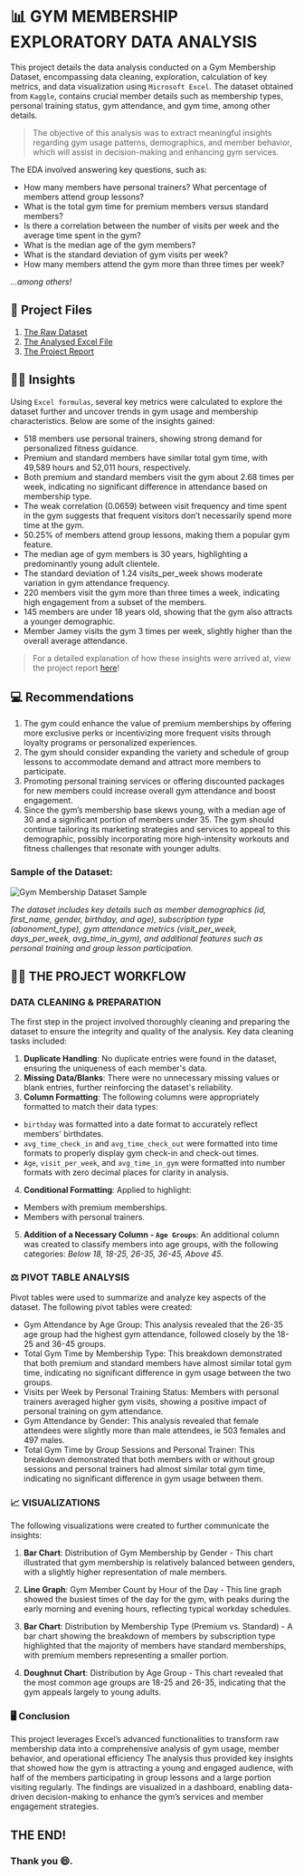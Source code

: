# 📊 GYM MEMBERSHIP EXPLORATORY DATA ANALYSIS

This project details the data analysis conducted on a Gym Membership Dataset, encompassing data cleaning, exploration, calculation of key metrics, and data visualization using `Microsoft Excel`. The dataset obtained from `Kaggle`, contains crucial member details such as membership types, personal training status, gym attendance, and gym time, among other details.
> The objective of this analysis was to extract meaningful insights regarding gym usage patterns, demographics, and member behavior, which will assist in decision-making and enhancing gym services.

The EDA involved answering key questions, such as:
- How many members have personal trainers? What percentage of members attend group lessons?
- What is the total gym time for premium members versus standard members?
- Is there a correlation between the number of visits per week and the average time spent in the gym?
- What is the median age of the gym members?
- What is the standard deviation of gym visits per week?
- How many members attend the gym more than three times per week?
  
*...among others!*

## 📂 Project Files
1. [The Raw Dataset](https://github.com/patriciavalentine/GYM-MEMBERSHIP-ANALYSIS/blob/main/Raw%20Gym%20Membership%20Dataset.xlsx)
2. [The Analysed Excel File](https://github.com/patriciavalentine/GYM-MEMBERSHIP-ANALYSIS/blob/main/Gym%20Membership%20Analysis.xlsx)
3. [The Project Report](https://github.com/patriciavalentine/GYM-MEMBERSHIP-ANALYSIS/blob/main/REPORT%20ON%20GYM%20MEMBERSHIP%20DATA%20ANALYSIS%20PROJECT.pdf)


## 🧑‍💻 Insights
Using `Excel formulas`, several key metrics were calculated to explore the dataset further and uncover trends in gym usage and membership characteristics.
Below are some of the insights gained:
- 518 members use personal trainers, showing strong demand for personalized fitness guidance.
- Premium and standard members have similar total gym time, with 49,589 hours and 52,011 hours, respectively.
- Both premium and standard members visit the gym about 2.68 times per week, indicating no significant difference in attendance based on membership type.
- The weak correlation (0.0659) between visit frequency and time spent in the gym suggests that frequent visitors don’t necessarily spend more time at the gym.
- 50.25% of members attend group lessons, making them a popular gym feature.
- The median age of gym members is 30 years, highlighting a predominantly young adult clientele.
- The standard deviation of 1.24 visits_per_week shows moderate variation in gym attendance frequency.
- 220 members visit the gym more than three times a week, indicating high engagement from a subset of the members.
- 145 members are under 18 years old, showing that the gym also attracts a younger demographic.
- Member Jamey visits the gym 3 times per week, slightly higher than the overall average attendance.
> For a detailed explanation of how these insights were arrived at, view the project report [here](https://github.com/patriciavalentine/GYM-MEMBERSHIP-ANALYSIS/blob/main/REPORT%20ON%20GYM%20MEMBERSHIP%20DATA%20ANALYSIS%20PROJECT.pdf)!


## 💻 Recommendations
1. The gym could enhance the value of premium memberships by offering more exclusive perks or incentivizing more frequent visits through loyalty programs or personalized experiences.
2. The gym should consider expanding the variety and schedule of group lessons to accommodate demand and attract more members to participate.
3. Promoting personal training services or offering discounted packages for new members could increase overall gym attendance and boost engagement.
4. Since the gym’s membership base skews young, with a median age of 30 and a significant portion of members under 35. The gym should continue tailoring its marketing strategies and services to appeal to this demographic, possibly incorporating more high-intensity workouts and fitness challenges that resonate with younger adults.


### Sample of the Dataset:
![Gym Membership Dataset Sample](https://github.com/user-attachments/assets/1807951f-2df5-4d51-b03d-0a914791ebdb)

*The dataset includes key details such as member demographics (id, first_name, gender, birthday, and age), subscription type (abonoment_type), gym attendance metrics (visit_per_week, days_per_week, avg_time_in_gym), and additional features such as personal training and group lesson participation.*

## 🧑‍💻 THE PROJECT WORKFLOW
### DATA CLEANING & PREPARATION
The first step in the project involved thoroughly cleaning and preparing the dataset to ensure the integrity and quality of the analysis.
Key data cleaning tasks included:
1. **Duplicate Handling**: No duplicate entries were found in the dataset, ensuring the uniqueness of each member's data.
2. **Missing Data/Blanks**: There were no unnecessary missing values or blank entries, further reinforcing the dataset's reliability.
3. **Column Formatting**: The following columns were appropriately formatted to match their data types:
- `birthday` was formatted into a date format to accurately reflect members' birthdates.
- `avg_time_check_in` and `avg_time_check_out` were formatted into time formats to properly display gym check-in and check-out times.
- `Age`, `visit_per_week`, and `avg_time_in_gym` were formatted into number formats with zero decimal places for clarity in analysis.
4. **Conditional Formatting**: Applied to highlight:
- Members with premium memberships.
- Members with personal trainers.
5. **Addition of a Necessary Column - `Age Groups`**: An additional column was created to classify members into age groups, with the following categories: *Below 18, 18-25, 26-35, 36-45, Above 45*.

### ⚖️ PIVOT TABLE ANALYSIS
Pivot tables were used to summarize and analyze key aspects of the dataset. The following pivot tables were created:
- Gym Attendance by Age Group: This analysis revealed that the 26-35 age group had the highest gym attendance, followed closely by the 18-25 and 36-45 groups.
- Total Gym Time by Membership Type: This breakdown demonstrated that both premium and standard members have almost similar total gym time, indicating no significant difference in gym usage between the two groups.
- Visits per Week by Personal Training Status: Members with personal trainers averaged higher gym visits, showing a positive impact of personal training on gym attendance.
- Gym Attendance by Gender: This analysis revealed that female attendees were slightly more than male attendees, ie 503 females and 497 males.
- Total Gym Time by Group Sessions and Personal Trainer: This breakdown demonstrated that both members with or without group sessions and personal trainers had almost similar total gym time, indicating no significant difference in gym usage between them.


### 📈 VISUALIZATIONS
The following visualizations were created to further communicate the insights:
1. **Bar Chart**: Distribution of Gym Membership by Gender - This chart illustrated that gym membership is relatively balanced between genders, with a slightly higher representation of male members.

2. **Line Graph**: Gym Member Count by Hour of the Day - This line graph showed the busiest times of the day for the gym, with peaks during the early morning and evening hours, reflecting typical workday schedules.

3. **Bar Chart**: Distribution by Membership Type (Premium vs. Standard) - A bar chart showing the breakdown of members by subscription type highlighted that the majority of members have standard memberships, with premium members representing a smaller portion.

4. **Doughnut Chart**: Distribution by Age Group - This chart revealed that the most common age groups are 18-25 and 26-35, indicating that the gym appeals largely to young adults.

### 🖥️ Conclusion
This project leverages Excel’s advanced functionalities to transform raw membership data into a comprehensive analysis of gym usage, member behavior, and operational efficiency
The analysis thus provided key insights that showed how the gym is attracting a young and engaged audience, with half of the members participating in group lessons and a large portion visiting regularly.
The findings are visualized in a dashboard, enabling data-driven decision-making to enhance the gym’s services and member engagement strategies.

## THE END!
### Thank you 😄.
